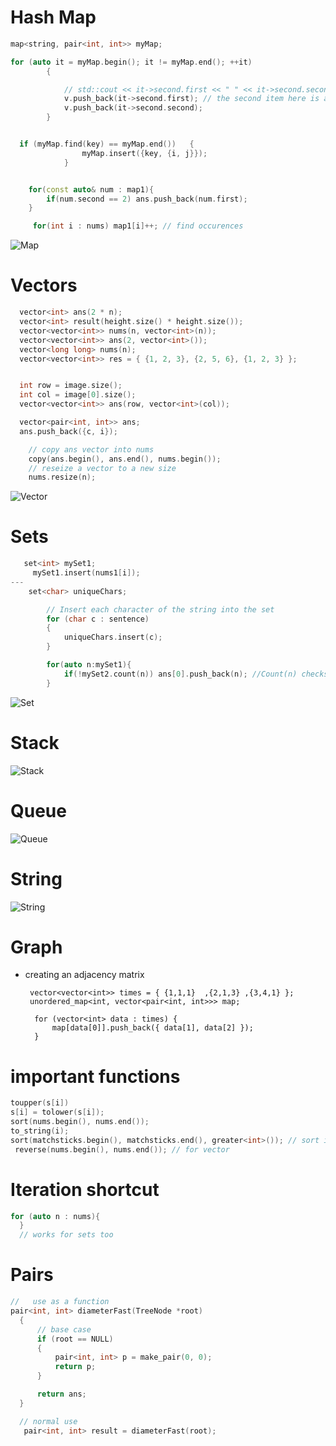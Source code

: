 # Hash Map

```cpp
map<string, pair<int, int>> myMap;

for (auto it = myMap.begin(); it != myMap.end(); ++it)
		{

			// std::cout << it->second.first << " " << it->second.second << std::endl;
			v.push_back(it->second.first); // the second item here is a pair. so we are accessing first of that second
			v.push_back(it->second.second);
		}


  if (myMap.find(key) == myMap.end())	{
				myMap.insert({key, {i, j}});
			}


    for(const auto& num : map1){
        if(num.second == 2) ans.push_back(num.first);
    }

     for(int i : nums) map1[i]++; // find occurences
```
![Map](./assets/map.png)

# Vectors

```cpp
  vector<int> ans(2 * n);
  vector<int> result(height.size() * height.size());
  vector<vector<int>> nums(n, vector<int>(n));
  vector<vector<int>> ans(2, vector<int>());
  vector<long long> nums(n);
  vector<vector<int>> res = { {1, 2, 3}, {2, 5, 6}, {1, 2, 3} };


  int row = image.size();
  int col = image[0].size();
  vector<vector<int>> ans(row, vector<int>(col));

  vector<pair<int, int>> ans;
  ans.push_back({c, i}); 

    // copy ans vector into nums
    copy(ans.begin(), ans.end(), nums.begin());         
    // reseize a vector to a new size
    nums.resize(n);

  ```
![Vector](./assets/vector.png)
# Sets

```cpp
   set<int> mySet1;
     mySet1.insert(nums1[i]);
---
    set<char> uniqueChars;

        // Insert each character of the string into the set
        for (char c : sentence)
        {
            uniqueChars.insert(c);
        }

        for(auto n:mySet1){
            if(!mySet2.count(n)) ans[0].push_back(n); //Count(n) checks if element n is present in the set
        }
```
![Set](./assets/set.png)


# Stack
![Stack](./assets/stack.png)


# Queue
![Queue](./assets/queue.png)

# String
![String](./assets/string.png)

# Graph
- creating an adjacency matrix
  ```
   vector<vector<int>> times = { {1,1,1}  ,{2,1,3} ,{3,4,1} };
   unordered_map<int, vector<pair<int, int>>> map;

    for (vector<int> data : times) {
        map[data[0]].push_back({ data[1], data[2] });
    }

  ```

# important functions
```cpp
toupper(s[i])
s[i] = tolower(s[i]);
sort(nums.begin(), nums.end());
to_string(i);
sort(matchsticks.begin(), matchsticks.end(), greater<int>()); // sort in decreasing order
 reverse(nums.begin(), nums.end()); // for vector

```


# Iteration shortcut 
  ```cpp  
 for (auto n : nums){
    }
    // works for sets too
```


# Pairs 
  ```cpp  
//   use as a function
 pair<int, int> diameterFast(TreeNode *root)
    {
        // base case
        if (root == NULL)
        {
            pair<int, int> p = make_pair(0, 0);
            return p;
        }

        return ans;
    }

    // normal use 
     pair<int, int> result = diameterFast(root);

```
